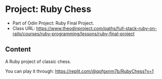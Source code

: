 # Project: Ruby Chess

- Part of Odin Project: Ruby Final Project.
- Class URL: https://www.theodinproject.com/paths/full-stack-ruby-on-rails/courses/ruby-programming/lessons/ruby-final-project

## Content

A Ruby project of classic chess.

You can play it through:
https://replit.com/@qofgxnm7b/RubyChess?v=1
